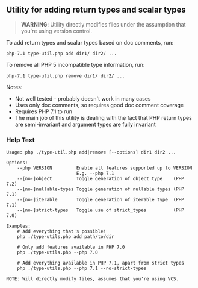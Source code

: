 ## Utility for adding return types and scalar types

> **WARNING**: Utility directly modifies files under the assumption that you're using version control.

To add return types and scalar types based on doc comments, run:

    php-7.1 type-util.php add dir1/ dir2/ ...

To remove all PHP 5 incompatible type information, run:

    php-7.1 type-util.php remove dir1/ dir2/ ...

Notes:

 * Not well tested - probably doesn't work in many cases
 * Uses only doc comments, so requires good doc comment coverage
 * Requires PHP 7.1 to run
 * The main job of this utility is dealing with the fact that PHP return types are semi-invariant
   and argument types are fully invariant

### Help Text

```
Usage: php ./type-util.php add|remove [--options] dir1 dir2 ...

Options:
    --php VERSION         Enable all features supported up to VERSION
                          E.g. --php 7.1
    --[no-]object         Toggle generation of object type    (PHP 7.2)
    --[no-]nullable-types Toggle generation of nullable types (PHP 7.1)
    --[no-]iterable       Toggle generation of iterable type  (PHP 7.1)
    --[no-]strict-types   Toggle use of strict_types          (PHP 7.0)

Examples:
    # Add everything that's possible!
    php ./type-utils.php add path/to/dir
    
    # Only add features available in PHP 7.0
    php ./type-utils.php --php 7.0
    
    # Add everything available in PHP 7.1, apart from strict types
    php ./type-utils.php --php 7.1 --no-strict-types

NOTE: Will directly modify files, assumes that you're using VCS.
```